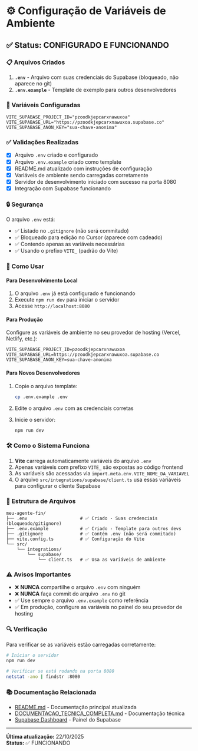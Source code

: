 # ⚙️ Configuração de Variáveis de Ambiente

## ✅ Status: CONFIGURADO E FUNCIONANDO

### 📋 Arquivos Criados

1. **`.env`** - Arquivo com suas credenciais do Supabase (bloqueado, não aparece no git)
2. **`.env.example`** - Template de exemplo para outros desenvolvedores

### 🔑 Variáveis Configuradas

```env
VITE_SUPABASE_PROJECT_ID="pzoodkjepcarxnawuxoa"
VITE_SUPABASE_URL="https://pzoodkjepcarxnawuxoa.supabase.co"
VITE_SUPABASE_ANON_KEY="sua-chave-anonima"
```

### ✅ Validações Realizadas

- [x] Arquivo `.env` criado e configurado
- [x] Arquivo `.env.example` criado como template
- [x] README.md atualizado com instruções de configuração
- [x] Variáveis de ambiente sendo carregadas corretamente
- [x] Servidor de desenvolvimento iniciado com sucesso na porta 8080
- [x] Integração com Supabase funcionando

### 🔒 Segurança

O arquivo `.env` está:
- ✅ Listado no `.gitignore` (não será commitado)
- ✅ Bloqueado para edição no Cursor (aparece com cadeado)
- ✅ Contendo apenas as variáveis necessárias
- ✅ Usando o prefixo `VITE_` (padrão do Vite)

### 📝 Como Usar

#### Para Desenvolvimento Local

1. O arquivo `.env` já está configurado e funcionando
2. Execute `npm run dev` para iniciar o servidor
3. Acesse `http://localhost:8080`

#### Para Produção

Configure as variáveis de ambiente no seu provedor de hosting (Vercel, Netlify, etc.):

```env
VITE_SUPABASE_PROJECT_ID=pzoodkjepcarxnawuxoa
VITE_SUPABASE_URL=https://pzoodkjepcarxnawuxoa.supabase.co
VITE_SUPABASE_ANON_KEY=sua-chave-anonima
```

#### Para Novos Desenvolvedores

1. Copie o arquivo template:
   ```bash
   cp .env.example .env
   ```

2. Edite o arquivo `.env` com as credenciais corretas

3. Inicie o servidor:
   ```bash
   npm run dev
   ```

### 🛠️ Como o Sistema Funciona

1. **Vite** carrega automaticamente variáveis do arquivo `.env`
2. Apenas variáveis com prefixo `VITE_` são expostas ao código frontend
3. As variáveis são acessadas via `import.meta.env.VITE_NOME_DA_VARIAVEL`
4. O arquivo `src/integrations/supabase/client.ts` usa essas variáveis para configurar o cliente Supabase

### 📂 Estrutura de Arquivos

```
meu-agente-fin/
├── .env                    # ✅ Criado - Suas credenciais (bloqueado/gitignore)
├── .env.example            # ✅ Criado - Template para outros devs
├── .gitignore              # ✅ Contém .env (não será commitado)
├── vite.config.ts          # ✅ Configuração do Vite
└── src/
    └── integrations/
        └── supabase/
            └── client.ts   # ✅ Usa as variáveis de ambiente
```

### ⚠️ Avisos Importantes

- ❌ **NUNCA** compartilhe o arquivo `.env` com ninguém
- ❌ **NUNCA** faça commit do arquivo `.env` no git
- ✅ Use sempre o arquivo `.env.example` como referência
- ✅ Em produção, configure as variáveis no painel do seu provedor de hosting

### 🔍 Verificação

Para verificar se as variáveis estão carregadas corretamente:

```bash
# Iniciar o servidor
npm run dev

# Verificar se está rodando na porta 8080
netstat -ano | findstr :8080
```

### 📚 Documentação Relacionada

- [README.md](README.md) - Documentação principal atualizada
- [DOCUMENTACAO_TECNICA_COMPLETA.md](docs/DOCUMENTACAO_TECNICA_COMPLETA.md) - Documentação técnica
- [Supabase Dashboard](https://app.supabase.com) - Painel do Supabase

---

**Última atualização:** 22/10/2025  
**Status:** ✅ FUNCIONANDO

